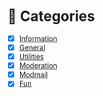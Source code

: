 # 📑 Categories <!-- {docsify-ignore-all} -->
 - [x] [Information](/Docs/information.md)
 - [X] [General](/Docs/general.md)
 - [x] [Utilities](/Docs/utilities.md)
 - [x] [Moderation](/Docs/moderation.md)
 - [x] [Modmail](/Docs/modmail.md)
 - [x] [Fun](/Docs/fun.md)
